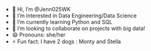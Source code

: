 - 👋 Hi, I’m @Jenn025WK
- 👀 I’m interested in Data Engineering/Data Science
- 🌱 I’m currently learning Python and SQL
- 💞️ I’m looking to collaborate on projects with big data!
- 😄 Pronouns: she/her
- ⚡ Fun fact: I have 2 dogs : Monty and Stella

<!---
Jenn025WK/Jenn025WK is a ✨ special ✨ repository because its `README.md` (this file) appears on your GitHub profile.
You can click the Preview link to take a look at your changes.
--->
